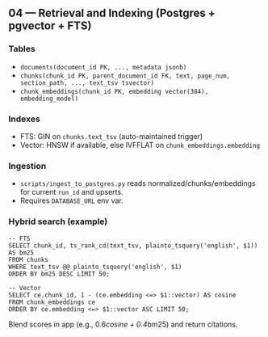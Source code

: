 ## 04 — Retrieval and Indexing (Postgres + pgvector + FTS)

### Tables
- `documents(document_id PK, ..., metadata jsonb)`
- `chunks(chunk_id PK, parent_document_id FK, text, page_num, section_path, ..., text_tsv tsvector)`
- `chunk_embeddings(chunk_id PK, embedding vector(384), embedding_model)`

### Indexes
- FTS: GIN on `chunks.text_tsv` (auto-maintained trigger)
- Vector: HNSW if available, else IVFFLAT on `chunk_embeddings.embedding`

### Ingestion
- `scripts/ingest_to_postgres.py` reads normalized/chunks/embeddings for current `run_id` and upserts.
- Requires `DATABASE_URL` env var.

### Hybrid search (example)
```
-- FTS
SELECT chunk_id, ts_rank_cd(text_tsv, plainto_tsquery('english', $1)) AS bm25
FROM chunks
WHERE text_tsv @@ plainto_tsquery('english', $1)
ORDER BY bm25 DESC LIMIT 50;

-- Vector
SELECT ce.chunk_id, 1 - (ce.embedding <=> $1::vector) AS cosine
FROM chunk_embeddings ce
ORDER BY ce.embedding <=> $1::vector ASC LIMIT 50;
```
Blend scores in app (e.g., 0.6*cosine + 0.4*bm25) and return citations.


